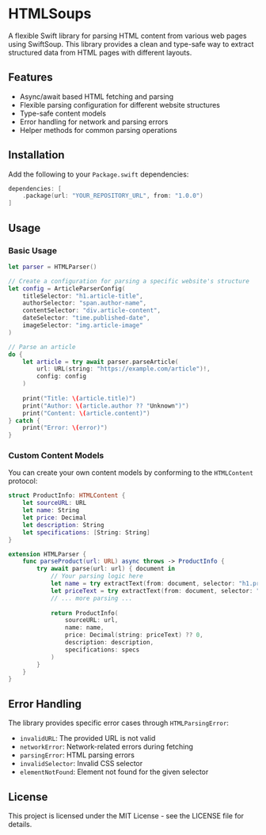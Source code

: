 # HTMLSoups

A flexible Swift library for parsing HTML content from various web pages using SwiftSoup. This library provides a clean and type-safe way to extract structured data from HTML pages with different layouts.

## Features

- Async/await based HTML fetching and parsing
- Flexible parsing configuration for different website structures
- Type-safe content models
- Error handling for network and parsing errors
- Helper methods for common parsing operations

## Installation

Add the following to your `Package.swift` dependencies:

```swift
dependencies: [
    .package(url: "YOUR_REPOSITORY_URL", from: "1.0.0")
]
```

## Usage

### Basic Usage

```swift
let parser = HTMLParser()

// Create a configuration for parsing a specific website's structure
let config = ArticleParserConfig(
    titleSelector: "h1.article-title",
    authorSelector: "span.author-name",
    contentSelector: "div.article-content",
    dateSelector: "time.published-date",
    imageSelector: "img.article-image"
)

// Parse an article
do {
    let article = try await parser.parseArticle(
        url: URL(string: "https://example.com/article")!,
        config: config
    )
    
    print("Title: \(article.title)")
    print("Author: \(article.author ?? "Unknown")")
    print("Content: \(article.content)")
} catch {
    print("Error: \(error)")
}
```

### Custom Content Models

You can create your own content models by conforming to the `HTMLContent` protocol:

```swift
struct ProductInfo: HTMLContent {
    let sourceURL: URL
    let name: String
    let price: Decimal
    let description: String
    let specifications: [String: String]
}

extension HTMLParser {
    func parseProduct(url: URL) async throws -> ProductInfo {
        try await parse(url: url) { document in
            // Your parsing logic here
            let name = try extractText(from: document, selector: "h1.product-name")
            let priceText = try extractText(from: document, selector: "span.price")
            // ... more parsing ...
            
            return ProductInfo(
                sourceURL: url,
                name: name,
                price: Decimal(string: priceText) ?? 0,
                description: description,
                specifications: specs
            )
        }
    }
}
```

## Error Handling

The library provides specific error cases through `HTMLParsingError`:

- `invalidURL`: The provided URL is not valid
- `networkError`: Network-related errors during fetching
- `parsingError`: HTML parsing errors
- `invalidSelector`: Invalid CSS selector
- `elementNotFound`: Element not found for the given selector

## License

This project is licensed under the MIT License - see the LICENSE file for details. 